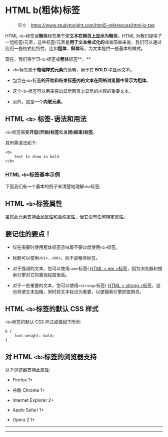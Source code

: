 # HTML b(粗体)标签

> 原文：<https://www.studytonight.com/html5-references/html-b-tag>

HTML `<b>`标签或**粗体**标签用于使**文本在网页上显示为粗体**。HTML 为我们提供了一组标签/元素，这些标签/元素是**用于文本格式化的**或者简单来说，我们可以通过应用一些格式化特性，比如**粗体**、**斜体**等，为文本提供一些基本的样式。

现在，我们将学习`<b>`标签或**粗体**标签**。**

*   `<b>`标签属于**物理样式元素**的范畴，用于在 **BOLD** 中显示文本。

*   包含在`<b>`标签**的开始和结束标签内的文本在网络浏览器中显示为粗体**。

*   这个`<b>`标签可以用来突出显示网页上显示的内容的重要文本。

*   另外，这是一个**内联元素**。

## HTML **`<b>`** 标签-语法和用法

`<b>`标签需要**开启(开始)标签**和**关闭(结束)标签**。

其所需语法如下:

```
<b>
    text to show in bold
</b> 
```

### HTML `<b>`标签基本示例

下面我们有一个基本的例子来清楚地理解`<b>`标签:

## HTML `<b>`标签属性

虽然此元素支持[全局属性](https://www.studytonight.com/html5-references/html-global-attributes)和[事件属性](https://www.studytonight.com/html5-references/html-event-attributes)，但它没有任何特定属性。

## 要记住的要点！

*   仅在需要时使用粗体标签意味着不要过度使用`<b>`标签。

*   标题可以使用`<h1>`...`<h6>`，而不是粗体标签。

*   对于强调的文本，您可以使用`<em>`标签( [HTML < em >标签](https://www.studytonight.com/html5-references/html-em-tag)，因为浏览器和搜索引擎对它的重视程度很高。

*   对于一些重要的文本，您可以使用`<strong>`标签( [HTML < strong >标签](https://www.studytonight.com/html5-references/html-strong-tag)，这也将使文本加粗，同时将文本标记为重要，以便搜索引擎抓取网页。

## HTML `<b>`标签的默认 CSS 样式

`<b>`标签的默认 CSS 样式或值如下所示:

```
b {
    font-weight: bold;
}
```

## 对 HTML `<b>`标签的浏览器支持

以下浏览器支持此属性:

*   Firefox 1+

*   谷歌 Chrome 1+

*   Internet Explorer 2+

*   Apple Safari 1+

*   Opera 2.1+

* * *

* * *